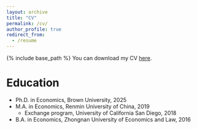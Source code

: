 ```yaml
---
layout: archive
title: "CV"
permalink: /cv/
author_profile: true
redirect_from:
  - /resume
---
```


{% include base_path %}
You can download my CV [here](https://shirleyshu0503.github.io/files/CV_YunyuShu.pdf).

Education
======
* Ph.D. in Economics, Brown University, 2025
* M.A. in Economics, Renmin University of China, 2019
   * Exchange program, University of California San Diego, 2018
* B.A. in Economics, Zhongnan University of Economics and Law, 2016
